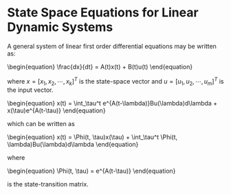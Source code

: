 # State Space Equations for Linear Dynamic Systems

A general system of linear first order differential equations may be written as:

\begin{equation}
\frac{dx}{dt} = A(t)x(t) + B(t)u(t)
\end{equation}

where $x = [x_1, x_2, \cdots, x_k]^T$ is the state-space vector and $u = [u_1, u_2, \cdots, u_m]^T$ is the input vector.

\begin{equation}
x(t) = \int_\tau^t e^{A(t-\lambda)}Bu(\lambda)d\lambda + x(\tau)e^{A(t-\tau)}
\end{equation}


which can be written as 

\begin{equation}
x(t) = \Phi(t, \tau)x(\tau) + \int_\tau^t \Phi(t, \lambda)Bu(\lambda)d\lambda
\end{equation}


where

\begin{equation}
\Phi(t, \tau) = e^{A(t-\tau)}
\end{equation}


is the state-transition matrix.

